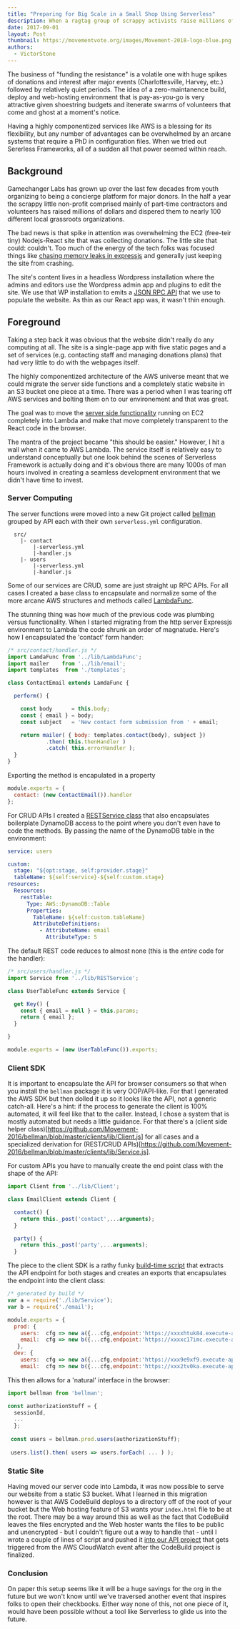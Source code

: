 ```yaml
---
title: "Preparing for Big Scale in a Small Shop Using Serverless"
description: When a ragtag group of scrappy activists raise millions of dollars they need an architecture that never turns a donor away
date: 2017-09-01
layout: Post
thumbnail: https://movementvote.org/images/Movement-2018-logo-blue.png
authors:
  - VictorStone
---
```

The business of "funding the resistance" is a volatile one with huge spikes of donations and interest after major events (Charlottesville, Harvey, etc.) followed by relatively quiet periods. The idea of a zero-maintanence build, deploy and web-hosting environment that is pay-as-you-go is very attractive given shoestring budgets and itenerate swarms of volunteers that come and ghost at a moment's notice.

Having a highly componentized services like AWS is a blessing for its flexibility, but any number of advantages can be overwhelmed by an arcane systems that require a PhD in configuration files. When we tried out Sererless Frameworks, all of a sudden all that power seemed within reach.

## Background

Gamechanger Labs has grown up over the last few decades from youth organizing to being a concierge platform for major donors. In the half a year the scrappy little non-profit comprised mainly of part-time contractors and volunteers has raised millions of dollars and dispered them to nearly 100 different local grassroots organizations.

The bad news is that spike in attention was overwhelming the EC2 (free-teir tiny) Nodejs-React site that was collecting donations. The little site that could: couldn't. Too much of the energy of the tech folks was focused things like [chasing memory leaks in expressjs](https://github.com/expressjs/express/issues/2997) and generally just keeping the site from crashing. 

The site's content lives in a headless Wordpress installation where the admins and editors use the Wordpress admin app and plugins to edit the site. We use that WP installation to emits a [JSON RPC API](https://github.com/Movement-2016/movement2016-wp/blob/master/wp-content/themes/movement-admin-theme/inc/movement-json.php) that we use to populate the website. As thin as our React app was, it wasn't thin enough.

## Foreground

Taking a step back it was obvious that the website didn't really do any computing at all. The site is a single-page app with five static pages and a set of services (e.g. contacting staff and managing donations plans) that had very little to do with the webpages itself.

The highly componentized architecture of the AWS universe meant that we could migrate the server side functions and a completely static website in an S3 bucket one piece at a time. There was a period when I was tearing off AWS services and bolting them on to our environement and that was great.

The goal was to move the [server side functionality](https://github.com/Movement-2016/concierge/blob/master/src/server/api.js#L18) running on EC2 completely into Lambda and make that move completely transparent to the React code in the browser.

The mantra of the project became "this should be easier." However, I hit a wall when it came to AWS Lambda. The service itself is relatively easy to understand conceptually but one look behind the scenes of Serverless Framework is actually doing and it's obvious there are many 1000s of man hours involved in creating a seamless development environment that we didn't have time to invest.

### Server Computing

The server functions were moved into a new Git project called [bellman](https://github.com/Movement-2016/bellman) grouped by API each with their own `serverless.yml` configuration.

```
  src/
    |- contact
        |-serverless.yml
        |-handler.js
    |- users
        |-serverless.yml
        |-handler.js
```
Some of our services are CRUD, some are just straight up RPC APIs. For all cases I created a base class to encapsulate and normalize some of the more arcane AWS structures and methods called [LambdaFunc](https://github.com/Movement-2016/bellman/blob/master/src/lib/LambdaFunc.js). 

The stunning thing was how much of the previous code was plumbing versus functionality. When I started migrating from the http server Expressjs environment to Lambda the code shrunk an order of magnatude. Here's how I encapsulated the 'contact' form hander:
```js
/* src/contact/handler.js */
import LamdaFunc from '../lib/LambdaFunc';
import mailer    from '../lib/email';
import templates  from './templates';

class ContactEmail extends LamdaFunc {

  perform() {

    const body      = this.body;
    const { email } = body;
    const subject   = 'New contact form submission from ' + email;

    return mailer( { body: templates.contact(body), subject })
            .then( this.thenHandler )
            .catch( this.errorHandler );
  }
}
```
Exporting the method is encapulated in a property
```js
module.exports = {
  contact: (new ContactEmail()).handler
};

```
For CRUD APIs I created a [RESTService class](https://github.com/Movement-2016/bellman/blob/master/src/lib/RESTService.js) that also encapsulates boilerplate DynamoDB access to the point where you don't even have to code the methods. By passing the name of the DynamoDB table in the environment:
```yml
service: users

custom: 
  stage: "${opt:stage, self:provider.stage}"
  tableName: ${self:service}-${self:custom.stage}
resources:  
  Resources:
    restTable:
      Type: AWS::DynamoDB::Table
      Properties:
        TableName: ${self:custom.tableName}
        AttributeDefinitions:
          - AttributeName: email
            AttributeType: S  
```
The default REST code reduces to almost none (this is the *entire* code for the handler):
```js
/* src/users/handler.js */
import Service from '../lib/RESTService';

class UserTableFunc extends Service {

  get Key() {
    const { email = null } = this.params;
    return { email };
  }

}

module.exports = (new UserTableFunc()).exports;
```
### Client SDK

It is important to encapsulate the API for browser consumers so that when you install the `bellman` package it is very OOP/API-like. For that I generated the AWS SDK but then dolled it up so it looks like the API, not a generic catch-all. Here's a hint: if the process to generate the client is 100% automated, it will feel like that to the caller. Instead, I chose a system that is mostly automated but needs a little guidance. For that there's a (client side helper class)[https://github.com/Movement-2016/bellman/blob/master/clients/lib/Client.js] for all cases and a specialized derivation for (REST/CRUD APIs)[https://github.com/Movement-2016/bellman/blob/master/clients/lib/Service.js].

For custom APIs you have to manually create the end point class with the shape of the API:
```js
import Client from '../lib/Client';

class EmailClient extends Client {

  contact() {
    return this._post('contact',...arguments);
  }

  party() {
    return this._post('party',...arguments);
  }
```
The piece to the client SDK is a rathy funky [build-time script](https://github.com/Movement-2016/bellman/blob/master/bin/genclients.js) that extracts the API endpoint for both stages and creates an exports that encapsulates the endpoint into the client class:
```js
/* generated by build */
var a = require('./lib/Service');
var b = require('./email');

module.exports = {
  prod: {
    users:  cfg => new a({...cfg,endpoint:'https://xxxxhtuk84.execute-api.us-west-2.amazonaws.com/prod',slug:'users'}),
    email:  cfg => new b({...cfg,endpoint:'https://xxxxc17imc.execute-api.us-west-2.amazonaws.com/prod',slug:'email'}),
   },
  dev: {
    users:  cfg => new a({...cfg,endpoint:'https://xxx9e9xf9.execute-api.us-west-2.amazonaws.com/dev',slug:'users'}),
    email:  cfg => new b({...cfg,endpoint:'https://xxx2tv0ka.execute-api.us-west-2.amazonaws.com/dev',slug:'email'})}};
```
This then allows for a 'natural' interface in the browser:
```js
import bellman from 'bellman';

const authorizationStuff = {
  sessionId,
  ...
  };
  
 const users = bellman.prod.users(authorizationStuff);
 
 users.list().then( users => users.forEach( ... ) );
 ```
 ### Static Site
Having moved our server code into Lambda, it was now possible to serve our website from a static S3 bucket. What I learned in this migration however is that AWS CodeBuild deploys to a directory off of the root of your bucket but the Web hosting feature of S3 wants your `index.html` file to be at the root. There may be a way around this as well as the fact that CodeBuild leaves the files encrypted and the Web hoster wants the files to be public and unencrypted - but I couldn't figure out a way to handle that - until I wrote a couple of lines of script and pushed it [into our API project](https://github.com/Movement-2016/bellman/tree/master/src/deploy) that gets triggered from the AWS CloudWatch event after the CodeBuild project is finalized.

### Conclusion
On paper this setup seems like it will be a huge savings for the org in the future but we won't know until we've traversed another event that inspires folks to open their checkbooks. Either way none of this, not one piece of it, would have been possible without a tool like Serverless to glide us into the future.
 
